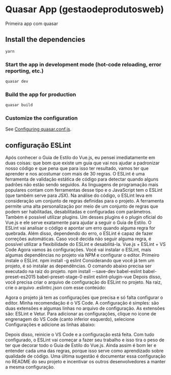 # Quasar App (gestaodeprodutosweb)

Primeira app com quasar

## Install the dependencies
```bash
yarn
```

### Start the app in development mode (hot-code reloading, error reporting, etc.)
```bash
quasar dev
```


### Build the app for production
```bash
quasar build
```

### Customize the configuration
See [Configuring quasar.conf.js](https://v2.quasar.dev/quasar-cli/quasar-conf-js).

## configuração ESLint 
Após conhecer o Guia de Estilo do Vue.js, eu pensei imediatamente em duas coisas: que bom que existe um guia que vai nos ajudar a padronizar nosso código e que pena que para isso ter resultado, vamos ter que aprender e nos acostumar com mais de 30 regras.
O ESLint é uma ferramenta de validação estática de código para detectar quando alguns padrões não estão sendo seguidos. As linguagens de programação mais populares contam com ferramentas desse tipo e o JavaScript tem o ESLint (que também serve para JSX).
Na análise do código, o ESLint leva em consideração um conjunto de regras definidas para o projeto. A ferramenta permite uma alta personalização por meio de um conjunto de regras que podem ser habilitadas, desabilitadas e configuradas com parâmetros. Também é possível utilizar plugins.
Um desses plugins é o plugin oficial do Vue.js e ele serve exatamente para ajudar a seguir o Guia de Estilo. O ESLint vai analisar o código e apontar um erro quando alguma regra for quebrada. Além disso, dependendo do erro, o ESLint é capaz de fazer correções automáticas. Caso você decida não seguir alguma regra, é possível utilizar a flexibilidade do ESLint e desabilitá-la.
Vue.js + ESLint + VS Code
Agora vamos às configurações. Você vai instalar o ESLint, mais algumas dependências no projeto via NPM e configurar o editor.
Primeiro instale o ESLint.
npm install -g eslint
Considerando que você já tem um projeto, é só instalar as dependências. O comando abaixo precisa ser executado na raiz do projeto.
npm install --save-dev babel-eslint babel-preset-es2015 babel-preset-stage-0 eslint eslint-plugin-vue
Depois disso, você precisa criar o arquivo de configuração do ESLint no projeto. Na raiz, crie o arquivo .eslintrc.json com esse conteúdo:

Agora o projeto já tem as configurações que precisa e só falta configurar o editor. Minha recomendação é o VS Code. A configuração é simples: são duas extensões e algumas linhas no arquivo de configuração. As extensões são: ESLint e Vetur. Para adicionar as configurações, clique no ícone de engrenagem do VS Code (canto inferior esquerdo), selecione Configurações e adicione as linhas abaixo:

Depois disso, reinicie o VS Code e a configuração está feita.
Com tudo configurado, o ESLint vai começar a fazer seu trabalho e isso tira o peso de ter que decorar todo o Guia de Estilo do Vue.js. Ainda assim é bom ler e entender cada uma das regras, porque isso serve como aprendizado sobre qualidade de código. Uma última sugestão é documentar essa configuração no README do seu projeto e incentivar os outros desenvolvedores a manter a mesma configuração.